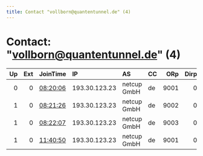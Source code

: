 ```yaml
---
title: Contact "vollborn@quantentunnel.de" (4)
---
```


# Contact: "vollborn@quantentunnel.de" (4)

|   Up |   Ext | JoinTime                                                                                              | IP            | AS          | CC   |   ORp |   Dirp | OS    | Version   | Nickname   |   eFamMembers |
|-----:|------:|:------------------------------------------------------------------------------------------------------|:--------------|:------------|:-----|------:|-------:|:------|:----------|:-----------|--------------:|
|    0 |     0 | [08:20:06](https://nusenu.github.io/OrNetStats/w/relay/D27EF80BD8595051A4E2C7638F9C4202E293E464.html) | 193.30.123.23 | netcup GmbH | de   |  9001 |      0 | Linux | 0.4.7.13  | anion      |             1 |
|    1 |     0 | [08:21:26](https://nusenu.github.io/OrNetStats/w/relay/D7BBCFA82D58DD7591CEE1F5825D3E9819198FF6.html) | 193.30.123.23 | netcup GmbH | de   |  9002 |      0 | Linux | 0.4.7.13  | anion      |             1 |
|    1 |     0 | [08:22:07](https://nusenu.github.io/OrNetStats/w/relay/DB24EADB2A17214AF878382F0B53E593AB5A6597.html) | 193.30.123.23 | netcup GmbH | de   |  9003 |      0 | Linux | 0.4.7.13  | anion      |             1 |
|    1 |     0 | [11:40:50](https://nusenu.github.io/OrNetStats/w/relay/44B7B71CE9099D90949723117D74176F8E9714A8.html) | 193.30.123.23 | netcup GmbH | de   |  9001 |      0 | Linux | 0.4.7.13  | anion      |             1 |
